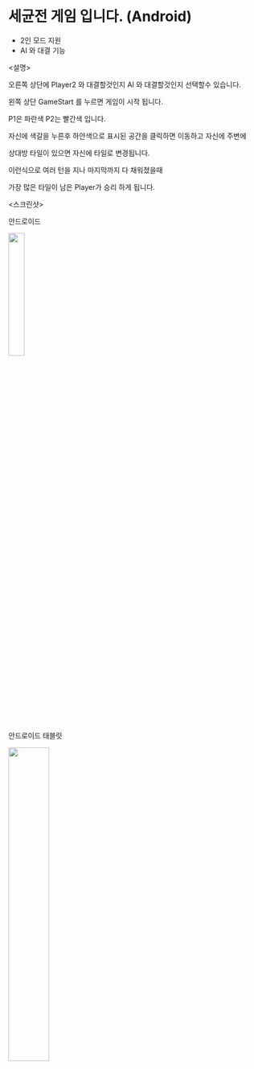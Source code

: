 # 세균전 게임 입니다. (Android)

- 2인 모드 지원
- AI 와 대결 기능



<설명>

오른쪽 상단에 Player2 와 대결할것인지 AI 와 대결할것인지 선택할수 있습니다. 

왼쪽 상단 GameStart 를 누르면 게임이 시작 됩니다.

P1은 파란색 P2는 빨간색 입니다.

자신에 색갈을 누른후 하얀색으로 표시된 공간을 클릭하면 이동하고 자신에 주변에 

상대방 타일이 있으면 자신에 타일로 변경됩니다. 

이런식으로 여러 턴을 지나 마지막까지 다 채워졌을때

가장 많은 타일이 남은 Player가 승리 하게 됩니다.



<스크린샷>

안드로이드

<left><img src="https://user-images.githubusercontent.com/25942272/109233948-21fc7300-780e-11eb-80f6-1975ae58a114.jpg" width="25%" height="25%"></left>




안드로이드 태블릿

<left><img src="https://user-images.githubusercontent.com/25942272/109233965-26c12700-780e-11eb-8cf1-49313600260e.png" width="40%" height="40%"></left>